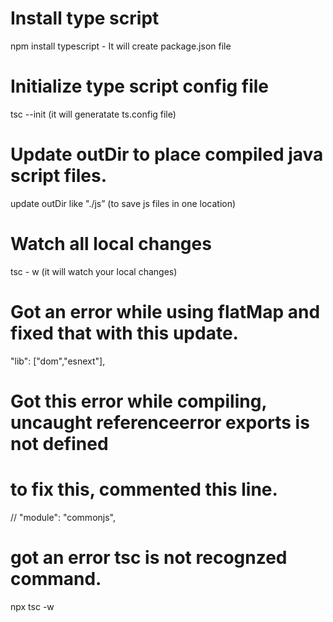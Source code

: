 # Install type script
npm install typescript - It will create package.json file

# Initialize type script config file
tsc --init (it will generatate ts.config file)

# Update outDir to place compiled java script files.
update outDir like "./js” (to save js files in one location)

# Watch all local changes
tsc - w (it will watch your local changes)

# Got an error while using flatMap and fixed that with this update.
 "lib": ["dom","esnext"], 

 # Got this error while compiling, uncaught referenceerror exports is not defined
 # to fix this, commented this line.
 // "module": "commonjs", 

 # got an error tsc is not recognzed command.
npx tsc -w